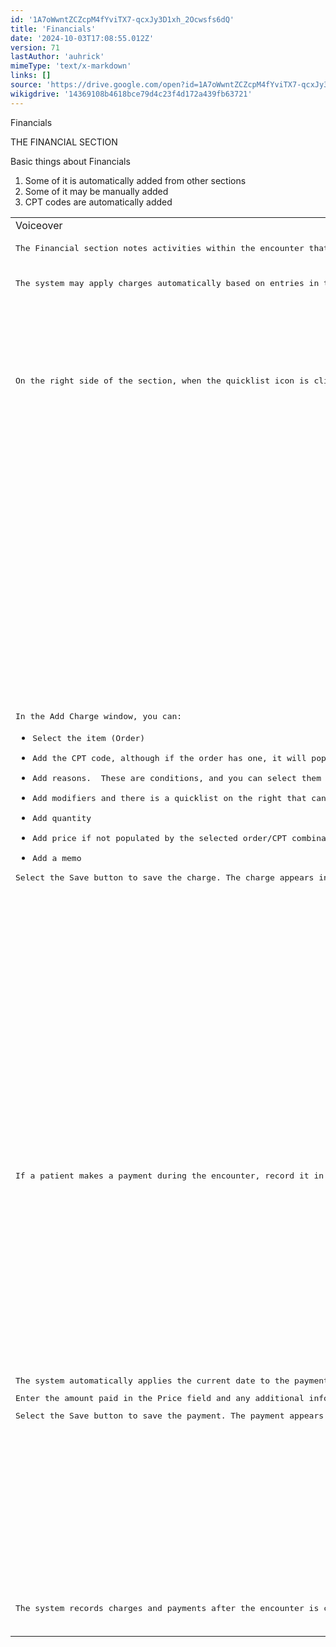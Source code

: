 ```yaml
---
id: '1A7oWwntZCZcpM4fYviTX7-qcxJy3D1xh_2Ocwsfs6dQ'
title: 'Financials'
date: '2024-10-03T17:08:55.012Z'
version: 71
lastAuthor: 'auhrick'
mimeType: 'text/x-markdown'
links: []
source: 'https://drive.google.com/open?id=1A7oWwntZCZcpM4fYviTX7-qcxJy3D1xh_2Ocwsfs6dQ'
wikigdrive: '14369108b4618bce79d4c23f4d172a439fb63721'
---
```

Financials

THE FINANCIAL SECTION

Basic things about Financials

1. Some of it is automatically added from other sections
2. Some of it may be manually added
3. CPT codes are automatically added

<table>
<tr>
<td>Voiceover</td>
<td>Visual</td>
</tr>
<tr>
<td><pre>The Financial section notes activities within the encounter that require charges and payments. Most charges are added automatically, but you can add or remove charges and payments as necessary.</pre></td>
<td>Title card</td>
</tr>
<tr>
<td><pre>The system may apply charges automatically based on entries in the Vitals section or when orders are performed on the encounter. The CPT code of an order determines the amount of the charge. </pre></td>
<td>Section summary bullets card</td>
</tr>
<tr>
<td><pre>On the right side of the section, when the quicklist icon is clicked, you get the options to add a Charge or make a Payment. You can also see a list of charges added on a library, below.</pre></td>
<td>Select quicklist icon, highlight "charge" and "payment.<br />
<br />
<br />
Highlight list of charges.</td>
</tr>
<tr>
<td><pre>In the Add Charge window, you can:</pre><ul><li><pre>Select the item (Order)</pre></li><li><pre>Add the CPT code, although if the order has one, it will populate after selecting the order</pre></li><li><pre>Add reasons.  These are conditions, and you can select them from the patient's Problem List - Active or Inactive.</pre></li><li><pre>Add modifiers and there is a quicklist on the right that can help you do so.</pre></li><li><pre>Add quantity</pre></li><li><pre>Add price if not populated by the selected order/CPT combination</pre></li><li><pre>Add a memo</pre></li></ul><pre>Select the Save button to save the charge. The charge appears in the Financials section.</pre></td>
<td>Select "Charge" in quicklist, "Add Charge" window appears.<br />
Highlight "Item" field.<br />
<br />
Highlight "CPT Code" field.<br />
<br />
<br />
<br />
Highlight "Reason" fields and "Problems List" quicklist<br />
<br />
<br />
<br />
<br />
<br />
Highlight "Modifiers" field and "Modifiers List" quicklist.<br />
<br />
<br />
<br />
Highlight "Quantity" field.<br />
Highlight "Price" field.<br />
<br />
<br />
<br />
Highlight "Memo" field.<br />
Select "Save" button.<br />
Highlight charge in section.</td>
</tr>
<tr>
<td><pre>If a patient makes a payment during the encounter, record it in the Financials section of the encounter. </pre></td>
<td>Highlight "Payment" in Financials section quicklist.</td>
</tr>
<tr>
<td><pre>The system automatically applies the current date to the payment. </pre><pre>Enter the amount paid in the Price field and any additional information, such as a check or transaction number, in the Memo field.</pre><pre>Select the Save button to save the payment. The payment appears in the Financials section.</pre></td>
<td>Select "Payment" from quicklist. "Add Payment" window appears. Highlight "Date" field.<br />
Highlight "Price" field and make entry.<br />
<br />
<br />
Highlight "Memo" field and make entry.<br />
<br />
<br />
Select "Save" button.<br />
Highlight payment in section.</td>
</tr>
<tr>
<td><pre>The system records charges and payments after the encounter is closed and you can produce reports, statements, or invoices based on charges and payments recorded in the encounter.</pre></td>
<td>Keep "Financials" section open.</td>
</tr>
</table>
